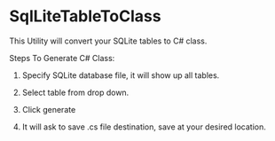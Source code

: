 # SqlLiteTableToClass
This Utility will convert your SQLite tables to C# class.

Steps To Generate C# Class:

1) Specify SQLite database file, it will show up all tables.

2) Select table from drop down.

3) Click generate

4) It will ask to save .cs file destination, save at your desired location.

